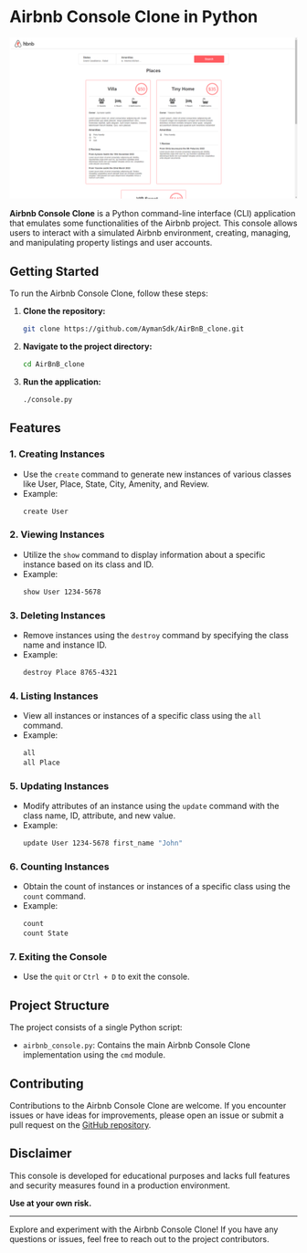 # Airbnb Console Clone in Python

![Airbnb Console Clone](./Assests/Screenshot%202023-11-20%20130658.png)

**Airbnb Console Clone** is a Python command-line interface (CLI) application that emulates some functionalities of the Airbnb project. This console allows users to interact with a simulated Airbnb environment, creating, managing, and manipulating property listings and user accounts.

## Getting Started

To run the Airbnb Console Clone, follow these steps:

1. **Clone the repository:**

   ```bash
   git clone https://github.com/AymanSdk/AirBnB_clone.git
   ```

2. **Navigate to the project directory:**

   ```bash
   cd AirBnB_clone
   ```

3. **Run the application:**
   ```bash
   ./console.py
   ```

## Features

### 1. Creating Instances

- Use the `create` command to generate new instances of various classes like User, Place, State, City, Amenity, and Review.
- Example:
  ```bash
  create User
  ```

### 2. Viewing Instances

- Utilize the `show` command to display information about a specific instance based on its class and ID.
- Example:
  ```bash
  show User 1234-5678
  ```

### 3. Deleting Instances

- Remove instances using the `destroy` command by specifying the class name and instance ID.
- Example:
  ```bash
  destroy Place 8765-4321
  ```

### 4. Listing Instances

- View all instances or instances of a specific class using the `all` command.
- Example:
  ```bash
  all
  all Place
  ```

### 5. Updating Instances

- Modify attributes of an instance using the `update` command with the class name, ID, attribute, and new value.
- Example:
  ```bash
  update User 1234-5678 first_name "John"
  ```

### 6. Counting Instances

- Obtain the count of instances or instances of a specific class using the `count` command.
- Example:
  ```bash
  count
  count State
  ```

### 7. Exiting the Console

- Use the `quit` or `Ctrl + D` to exit the console.

## Project Structure

The project consists of a single Python script:

- `airbnb_console.py`: Contains the main Airbnb Console Clone implementation using the `cmd` module.

## Contributing

Contributions to the Airbnb Console Clone are welcome. If you encounter issues or have ideas for improvements, please open an issue or submit a pull request on the [GitHub repository](https://github.com/yourusername/airbnb-console-clone).

## Disclaimer

This console is developed for educational purposes and lacks full features and security measures found in a production environment.

**Use at your own risk.**

---

Explore and experiment with the Airbnb Console Clone! If you have any questions or issues, feel free to reach out to the project contributors.
